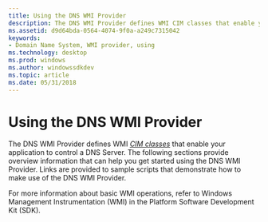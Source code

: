 ```yaml
---
title: Using the DNS WMI Provider
description: The DNS WMI Provider defines WMI CIM classes that enable your application to control a DNS Server.
ms.assetid: d9d64bda-0564-4074-9f0a-a249c7315042
keywords:
- Domain Name System, WMI provider, using
ms.technology: desktop
ms.prod: windows
ms.author: windowssdkdev
ms.topic: article
ms.date: 05/31/2018
---
```


# Using the DNS WMI Provider

The DNS WMI Provider defines WMI [*CIM classes*](c-gly.md) that enable your application to control a DNS Server. The following sections provide overview information that can help you get started using the DNS WMI Provider. Links are provided to sample scripts that demonstrate how to make use of the DNS WMI Provider.

For more information about basic WMI operations, refer to Windows Management Instrumentation (WMI) in the Platform Software Development Kit (SDK).

 

 




